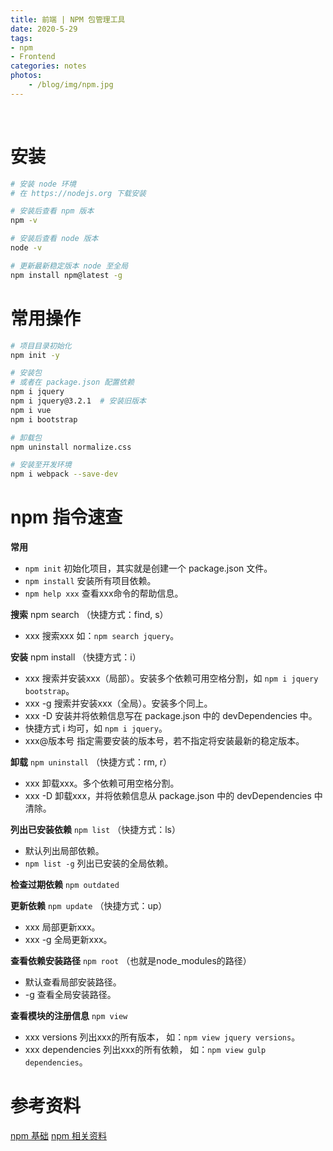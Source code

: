 ```yaml
---
title: 前端 | NPM 包管理工具
date: 2020-5-29
tags: 
- npm
- Frontend
categories: notes
photos:
    - /blog/img/npm.jpg
---
```


<br>
<!--more-->

# 安装

```bash
# 安装 node 环境
# 在 https://nodejs.org 下载安装

# 安装后查看 npm 版本
npm -v

# 安装后查看 node 版本
node -v

# 更新最新稳定版本 node 至全局
npm install npm@latest -g
```

# 常用操作

```bash
# 项目目录初始化
npm init -y

# 安装包
# 或者在 package.json 配置依赖
npm i jquery
npm i jquery@3.2.1  # 安装旧版本
npm i vue
npm i bootstrap

# 卸载包
npm uninstall normalize.css

# 安装至开发环境
npm i webpack --save-dev
```

# npm 指令速查

**常用**
- `npm init` 初始化项目，其实就是创建一个 package.json 文件。
- `npm install` 安装所有项目依赖。
- `npm help xxx` 查看xxx命令的帮助信息。

**搜索** npm search （快捷方式：find, s）
- xxx 搜索xxx 如：`npm search jquery`。

**安装** npm install （快捷方式：i）
- xxx 搜索并安装xxx（局部）。安装多个依赖可用空格分割，如 `npm i jquery bootstrap`。
- xxx -g 搜索并安装xxx（全局）。安装多个同上。
- xxx -D 安装并将依赖信息写在 package.json 中的 devDependencies 中。
- 快捷方式 i 均可，如 `npm i jquery`。
- xxx@版本号 指定需要安装的版本号，若不指定将安装最新的稳定版本。

**卸载** `npm uninstall` （快捷方式：rm, r）
- xxx 卸载xxx。多个依赖可用空格分割。
- xxx -D 卸载xxx，并将依赖信息从 package.json 中的 devDependencies 中清除。

**列出已安装依赖** `npm list` （快捷方式：ls）
- 默认列出局部依赖。
- `npm list -g` 列出已安装的全局依赖。

**检查过期依赖** `npm outdated`

**更新依赖** `npm update` （快捷方式：up）
- xxx 局部更新xxx。
- xxx -g 全局更新xxx。

**查看依赖安装路径** `npm root` （也就是node_modules的路径）
- 默认查看局部安装路径。
- -g 查看全局安装路径。

**查看模块的注册信息** `npm view` 
- xxx versions 列出xxx的所有版本， 如：`npm view jquery versions`。
- xxx dependencies 列出xxx的所有依赖， 如：`npm view gulp dependencies`。

# 参考资料

[npm 基础](https://github.com/wangdoc/node-tutorial/blob/master/docs/npm/basic.md)
[npm 相关资料](https://github.com/wangdoc/node-tutorial/tree/master/docs/npm)